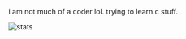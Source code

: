 i am not much of a coder lol. trying to learn c stuff.

![stats](https://github-readme-stats.vercel.app/api?username=notmuchofacoder&count_private=true&theme=chartreuse-dark&show_icons=true&include_all_commits=true)

